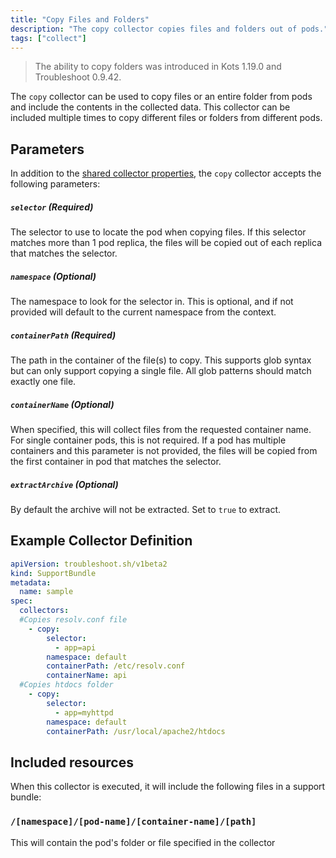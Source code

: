 ```yaml
---
title: "Copy Files and Folders"
description: "The copy collector copies files and folders out of pods."
tags: ["collect"]
---
```



> The ability to copy folders was introduced in Kots 1.19.0 and Troubleshoot 0.9.42.

The `copy` collector can be used to copy files or an entire folder from pods and include the contents in the collected data.
This collector can be included multiple times to copy different files or folders from different pods.

## Parameters

In addition to the [shared collector properties](https://troubleshoot.sh/docs/collect/collectors/#shared-properties), the `copy` collector accepts the following parameters:

##### `selector` (Required)
The selector to use to locate the pod when copying files.
If this selector matches more than 1 pod replica, the files will be copied out of each replica that matches the selector.

##### `namespace` (Optional)
The namespace to look for the selector in.
This is optional, and if not provided will default to the current namespace from the context.

##### `containerPath` (Required)
The path in the container of the file(s) to copy.
This supports glob syntax but can only support copying a single file.
All glob patterns should match exactly one file.

##### `containerName` (Optional)
When specified, this will collect files from the requested container name. For single container pods, this is not required.
If a pod has multiple containers and this parameter is not provided, the files will be copied from the first container in pod that matches the selector.

##### `extractArchive` (Optional)
By default the archive will not be extracted. Set to `true` to extract.

## Example Collector Definition

```yaml
apiVersion: troubleshoot.sh/v1beta2
kind: SupportBundle
metadata:
  name: sample
spec:
  collectors:
  #Copies resolv.conf file
    - copy:
        selector:
          - app=api
        namespace: default
        containerPath: /etc/resolv.conf
        containerName: api
  #Copies htdocs folder
    - copy:
        selector:
          - app=myhttpd
        namespace: default
        containerPath: /usr/local/apache2/htdocs

```


## Included resources

When this collector is executed, it will include the following files in a support bundle:


### `/[namespace]/[pod-name]/[container-name]/[path]`


This will contain the pod's folder or file specified in the collector
